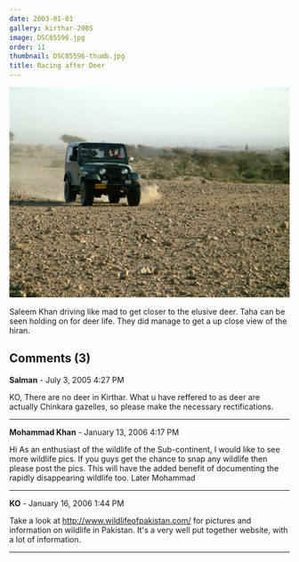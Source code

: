 ```yaml
---
date: 2003-01-01
gallery: kirthar-2005
image: DSC05596.jpg
order: 11
thumbnail: DSC05596-thumb.jpg
title: Racing after Deer
---
```


![Racing after Deer](./DSC05596.jpg)

Saleem Khan driving like mad to get closer to the elusive deer. Taha can be seen holding on for deer life. They did manage to get a up close view of the hiran.

<div id="comments">

## Comments (3)

**Salman** - July  3, 2005  4:27 PM

KO, There are no deer in Kirthar. What u have reffered to as deer are actually Chinkara gazelles, so please make the necessary rectifications.

---

**Mohammad Khan** - January 13, 2006  4:17 PM

Hi
As an enthusiast of the wildlife of the Sub-continent, I would like to see more wildlife pics. If you guys get the chance to snap any wildlife then please post the pics. This will have the added benefit of documenting the rapidly disappearing wildlife too.
Later
Mohammad

---

**KO** - January 16, 2006  1:44 PM

Take a look at [<http://www.wildlifeofpakistan.com/>](http://www.wildlifeofpakistan.com/) for pictures and information on wildlife in Pakistan. It's a very well put together website, with a lot of information.

---

</div>